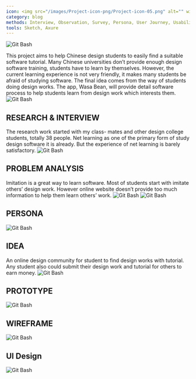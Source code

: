 ```yaml
---
icon: <img src="/images/Project-icon-png/Project-icon-05.png" alt="" width="100"/>
category: blog
methods: Interview, Observation, Survey, Persona, User Journey, Usability Test
tools: Sketch, Axure
---
```


![Git Bash](/WasaBean-img/WasaBean-img-01.jpg)

This project aims to help Chinese design students to easily find a suitable software tutorial. Many Chinese universities don’t provide enough design software training, students have to learn by themselves. However, the current learning experience is not very friendly, it makes many students be afraid of studying software. The final idea comes from the way of students doing design works. The app, Wasa Bean, will provide detail software process to help students learn from design work which interests them.
![Git Bash](/WasaBean-img/WasaBean-img-02.jpg)
## RESEARCH & INTERVIEW
The research work started with my class- mates and other design college students, totally 38 people. Net learning as one of the primary form of study design software it is already. But the experience of net learning is barely satisfactory.
![Git Bash](/WasaBean-img/WasaBean-img-03.jpg)
## PROBLEM ANALYSIS
Imitation is a great way to learn software. Most of students start with imitate others’ design work. However online website doesn’t provide too much information to help them learn others’ work.
![Git Bash](/WasaBean-img/WasaBean-img-04.jpg)
![Git Bash](/WasaBean-img/WasaBean-img-05.jpg)
## PERSONA
![Git Bash](/WasaBean-img/WasaBean-img-06.jpg)
## IDEA
An online design community for student to find design works with tutorial. Any student also could submit their design work and tutorial for others to earn money.
![Git Bash](/WasaBean-img/WasaBean-img-07.jpg)
## PROTOTYPE
![Git Bash](/WasaBean-img/WasaBean-img-08.jpg)
## WIREFRAME
![Git Bash](/WasaBean-img/WasaBean-img-09.jpg)
## UI Design
![Git Bash](/WasaBean-img/WasaBean-img-10.jpg)
